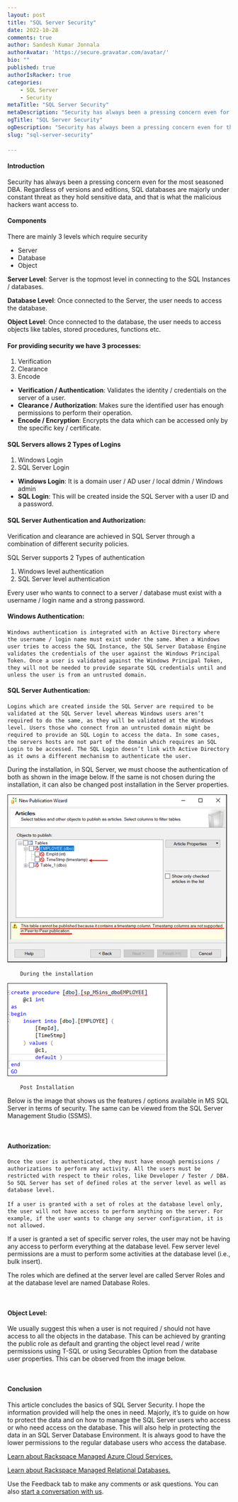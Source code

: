 ```yaml
---
layout: post
title: "SQL Server Security"
date: 2022-10-28
comments: true
author: Sandesh Kumar Jonnala
authorAvatar: 'https://secure.gravatar.com/avatar/'
bio: ""
published: true
authorIsRacker: true
categories:
    - SQL Server
    - Security
metaTitle: "SQL Server Security"
metaDescription: "Security has always been a pressing concern even for the most seasoned DBA. Regardless of versions and Editions, Majorly the SQL databases are constantly under threat as they hold sensitive data and that is where the malicious hackers want access to."
ogTitle: "SQL Server Security"
ogDescription: "Security has always been a pressing concern even for the most seasoned DBA. Regardless of versions and Editions, Majorly the SQL databases are constantly under threat as they hold sensitive data and that is where the malicious hackers want access to."
slug: "sql-server-security"

---
```

#### Introduction 

Security has always been a pressing concern even for the most seasoned DBA. Regardless of versions and editions,  SQL databases are majorly  under constant threat as they hold sensitive data, and that is what the malicious hackers want access to.

<!--more-->

#### Components
There are mainly 3 levels which require security 

- Server 
-	Database 
-	Object 

**Server Level**: Server is the topmost level in connecting to the SQL Instances / databases.


**Database Level**: Once connected to the Server, the user needs to access the database.


**Object Level**: Once connected to the database, the user needs to access objects like tables, stored procedures, functions etc.

#### For providing security we have 3 processes:
1.	Verification
2.	Clearance
3.	Encode


- **Verification / Authentication**: Validates the identity / credentials on the server of a user.
- **Clearance / Authorization**: Makes sure the identified user has enough permissions to perform their operation.
- **Encode / Encryption**: Encrypts the data which can be accessed only by the specific key / certificate.


#### SQL Servers allows 2 Types of Logins
1.	Windows Login 
2.	SQL Server Login
- **Windows Login**: It is a domain user / AD user / local ddmin / Windows admin
- **SQL Login**: This will be created inside the SQL Server with a user ID and a password.

#### SQL Server Authentication and Authorization:

Verification and clearance are achieved in SQL Server through a combination of different security policies.

SQL Server supports 2 Types of authentication
1.	Windows level authentication
2.	SQL Server level authentication

Every user who wants to connect to a server / database must exist with a username / login name and a strong password.

#### Windows Authentication:
	Windows authentication is integrated with an Active Directory where the username / login name must exist under the same. When a Windows user tries to access the SQL Instance, the SQL Server Database Engine validates the credentials of the user against the Windows Principal Token. Once a user is validated against the Windows Principal Token, they will not be needed to provide separate SQL credentials until and unless the user is from an untrusted domain.

#### SQL Server Authentication:
	Logins which are created inside the SQL Server are required to be validated at the SQL Server level whereas Windows users aren’t required to do the same, as they will be validated at the Windows level. Users those who connect from an untrusted domain might be required to provide an SQL Login to access the data. In some cases, the servers hosts are not part of the domain which requires an SQL Login to be accessed. The SQL Login doesn’t link with Active Directory as it owns a different mechanism to authenticate the user.

During the installation, in SQL Server, we must choose the authentication of both as shown in the image below. If the same is not chosen during the installation, it can also be changed post installation in the Server properties.

<img src=Picture1.png title="" alt="">

        During the installation

<img src=Picture2.png title="" alt="">

        Post Installation

Below is the image that shows us the features / options available in MS SQL Server in terms of security. The same can be viewed from the SQL Server Management Studio (SSMS).

  <img src=Picturex.png title="" alt="">

#### Authorization: 

	Once the user is authenticated, they must have enough permissions / authorizations to perform any activity. All the users must be restricted with respect to their roles, like Developer / Tester / DBA.  So SQL Server has set of defined roles at the server level as well as database level.

	If a user is granted with a set of roles at the database level only, the user will not have access to perform anything on the server. For example, if the user wants to change any server configuration, it is not allowed. 
	
  If a user is granted a set of specific server roles, the user may not be having any access to perform everything at the database level. Few server level permissions are a must to perform some activities at the database level (i.e., bulk insert). 


The roles which are defined at the server level are called Server Roles and at the database level are named Database Roles.

<img src=Picturey.png title="" alt="">


#### Object Level:

We usually suggest this when a user is not required / should not have access to all the objects in the database. This can be achieved by granting the public role as default and granting the object level read / write permissions using T-SQL or using Securables Option from the database user properties. This can be observed from the image below.

<img src=Picture5.png title="" alt="">

#### Conclusion

This article concludes the basics of SQL Server Security. I hope the information provided will help the ones in need. Majorly, it’s to guide on how to protect the data and on how to manage the SQL Server users who access or who need access on the database. This will also help in protecting the data in an SQL Server Database Environment. It is always good to have the lower permissions to the regular database users who access the database.






































<a class="cta purple" id="cta" href="https://www.rackspace.com/cloud/azure">Learn about Rackspace Managed Azure Cloud Services.</a>

<a class="cta purple" id="cta" href="https://www.rackspace.com/data/managed-sql"> Learn about Rackspace Managed Relational Databases.</a>


Use the Feedback tab to make any comments or ask questions. You can also
[start a conversation with us](https://www.rackspace.com/contact).